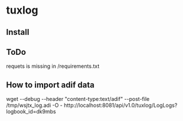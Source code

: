 # tuxlog

## Install

## ToDo

requets is missing in /requirements.txt


## How to import adif data

wget --debug --header "content-type:text/adif" --post-file /tmp/wsjtx_log.adi -O - http://localhost:8081/api/v1.0/tuxlog/LogLogs?logbook_id=dk9mbs 

